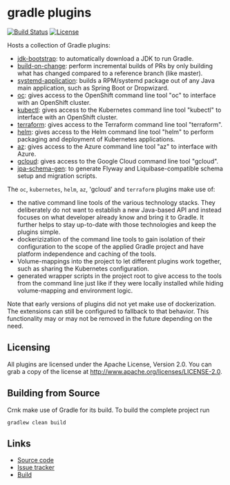 # gradle plugins

[![Build Status](https://travis-ci.org/rmee/gradle-plugins.svg?branch=master)](https://travis-ci.org/rmee/gradle-plugins)
[![License](https://img.shields.io/badge/License-Apache%202.0-yellowgreen.svg)](https://github.com/rmee/gradle-plugins/blob/master/LICENSE)

Hosts a collection of Gradle plugins:

- [jdk-bootstrap](../../blob/master/jdk-bootstrap): to automatically download a JDK to run Gradle.
- [build-on-change](../../blob/master/build-on-change): perform incremental builds of PRs by only building what has 
  changed compared to a reference branch (like master).
- [systemd-application](../../blob/master/systemd-application): builds a RPM/systemd package out of any Java main 
  application, such as Spring Boot or Dropwizard.
- [oc](../../blob/master/oc): gives access to the OpenShift command line tool &quot;oc&quot; to interface
  with an OpenShift cluster. 
- [kubectl](../../blob/master/kubectl): gives access to the Kubernetes command line tool &quot;kubectl&quot; to interface
  with an OpenShift cluster. 
- [terraform](../../blob/master/terraform): gives access to the Terraform command line tool &quot;terraform&quot;.
- [helm](../../blob/master/helm): gives access to the Helm command line tool &quot;helm&quot; to perform packaging
  and deployment of Kubernetes applications.
- [az](../../blob/master/az): gives access to the Azure command line tool &quot;az&quot; to interface
  with Azure.
- [gcloud](../../blob/master/gcloud): gives access to the Google Cloud command line tool &quot;gcloud&quot;.
- [jpa-schema-gen](../../blob/master/jpa-schema-gen): to generate Flyway and Liquibase-compatible schema setup and migration scripts.
  
The `oc`, `kubernetes`, `helm`, `az`, 'gcloud' and `terraform` plugins make use of:

- the native command line tools of the various technology stacks. They deliberately do not want to establish 
  a new Java-based API and instead focuses on what developer already know and bring it to Gradle. It further helps
  to stay up-to-date with those technologies and keep the plugins simple.  
- dockerizization of the command line tools to gain isolation of their configuration to the scope of the
   applied Gradle project and have platform independence and caching of the tools.
- Volume-mappings into the project to let different plugins work together, such as sharing the Kubernetes configuration.
- generated wrapper scripts in the project root to give access to the tools from the command line 
  just like if they were locally installed while hiding volume-mapping and environment logic.
       
Note that early versions of plugins did not yet make use of dockerization. The extensions can still be configured to fallback
to that behavior. This functionality may or may not be removed in the future depending on the need.
   

## Licensing

All plugins are licensed under the Apache License, Version 2.0.
You can grab a copy of the license at http://www.apache.org/licenses/LICENSE-2.0.


## Building from Source

Crnk make use of Gradle for its build. To build the complete project run

    gradlew clean build
    

## Links

* [Source code](https://github.com/contraxia/contraxia-plugins/)
* [Issue tracker](https://github.com/contraxia/contraxia-plugins/issues)
* [Build](https://travis-ci.org/rmee/gradle-plugins/)